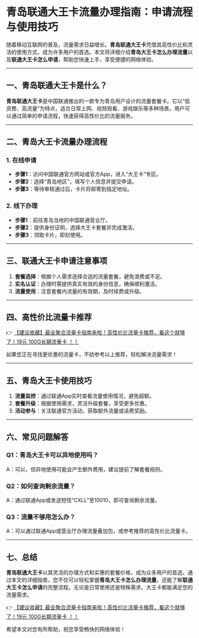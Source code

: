# 青岛联通大王卡流量办理指南：申请流程与使用技巧

随着移动互联网的普及，流量需求日益增长。**青岛联通大王卡**凭借其高性价比和灵活的使用方式，成为许多用户的首选。本文将详细介绍**青岛大王卡怎么办理流量**以及**联通大王卡怎么申请**，帮助您快速上手，享受便捷的网络体验。

---

## 一、青岛联通大王卡是什么？

**青岛联通大王卡**是中国联通推出的一款专为青岛用户设计的流量套餐卡。它以“低资费、高流量”为特点，适合日常上网、视频观看、游戏娱乐等多种场景。用户可以通过简单的申请流程，快速获得高性价比的流量服务。

---

## 二、青岛大王卡流量办理流程

### 1. 在线申请
- **步骤1**：访问中国联通官方网站或官方App，进入“大王卡”专区。
- **步骤2**：选择“青岛地区”，填写个人信息并提交申请。
- **步骤3**：等待审核通过后，卡片将邮寄到指定地址。

### 2. 线下办理
- **步骤1**：前往青岛当地的中国联通营业厅。
- **步骤2**：提供身份证明，选择大王卡套餐并完成激活。
- **步骤3**：领取卡片，即刻使用。

---

## 三、联通大王卡申请注意事项

1. **套餐选择**：根据个人需求选择合适的流量套餐，避免浪费或不足。
2. **实名认证**：办理时需提供真实有效的身份信息，确保顺利激活。
3. **流量使用**：注意套餐内流量的有效期，及时续费或升级。

---

## 四、高性价比流量卡推荐

👉 [【建议收藏】最全聚合流量卡指南来啦！高性价比流量卡推荐，看这个就够了！19元 100G长期流量卡 ！！](https://bit.ly/Liuliangka)

如果您正在寻找更优惠的流量卡，不妨参考以上推荐，轻松解决流量需求！

---

## 五、青岛大王卡使用技巧

1. **流量监控**：通过联通App实时查看流量使用情况，避免超额。
2. **套餐升级**：根据使用需求，灵活升级套餐，享受更多优惠。
3. **活动参与**：关注联通官方活动，获取额外流量或话费奖励。

---

## 六、常见问题解答

### Q1：青岛大王卡可以异地使用吗？
A：可以，但异地使用可能会产生额外费用，建议提前了解套餐规则。

### Q2：如何查询剩余流量？
A：通过联通App或发送短信“CXLL”至10010，即可查询剩余流量。

### Q3：流量不够用怎么办？
A：可以通过联通App或营业厅办理流量叠加包，或参考推荐的高性价比流量卡。

---

## 七、总结

**青岛联通大王卡**以其灵活的办理方式和实惠的套餐价格，成为众多用户的首选。通过本文的详细指南，您不仅可以轻松掌握**青岛大王卡怎么办理流量**，还能了解**联通大王卡怎么申请**的完整流程。无论是日常使用还是特殊需求，大王卡都能满足您的流量需求。

👉 [【建议收藏】最全聚合流量卡指南来啦！高性价比流量卡推荐，看这个就够了！19元 100G长期流量卡 ！！](https://bit.ly/Liuliangka)

希望本文对您有所帮助，祝您享受畅快的网络体验！